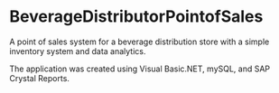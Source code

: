 # BeverageDistributorPointofSales
A point of sales system for a beverage distribution store with a simple inventory system and data analytics.

The application was created using Visual Basic.NET, mySQL, and SAP Crystal Reports.
